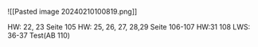 ![[Pasted image 20240210100819.png]]

HW: 22, 23 Seite 105
HW: 25, 26, 27, 28,29 Seite 106-107
HW:31 108
LWS: 36-37
Test(AB 110)
